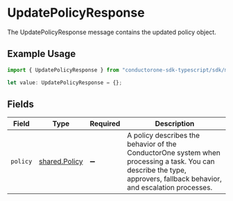 # UpdatePolicyResponse

The UpdatePolicyResponse message contains the updated policy object.

## Example Usage

```typescript
import { UpdatePolicyResponse } from "conductorone-sdk-typescript/sdk/models/shared";

let value: UpdatePolicyResponse = {};
```

## Fields

| Field                                                                                                                                                                 | Type                                                                                                                                                                  | Required                                                                                                                                                              | Description                                                                                                                                                           |
| --------------------------------------------------------------------------------------------------------------------------------------------------------------------- | --------------------------------------------------------------------------------------------------------------------------------------------------------------------- | --------------------------------------------------------------------------------------------------------------------------------------------------------------------- | --------------------------------------------------------------------------------------------------------------------------------------------------------------------- |
| `policy`                                                                                                                                                              | [shared.Policy](../../../sdk/models/shared/policy.md)                                                                                                                 | :heavy_minus_sign:                                                                                                                                                    | A policy describes the behavior of the ConductorOne system when processing a task. You can describe the type, approvers, fallback behavior, and escalation processes. |